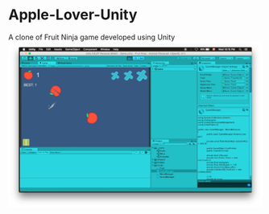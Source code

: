 # Apple-Lover-Unity
A clone of Fruit Ninja game developed using Unity
![Alt text](/Fruit-Ninja-Screenshot.png?raw=true "Optional Title")
